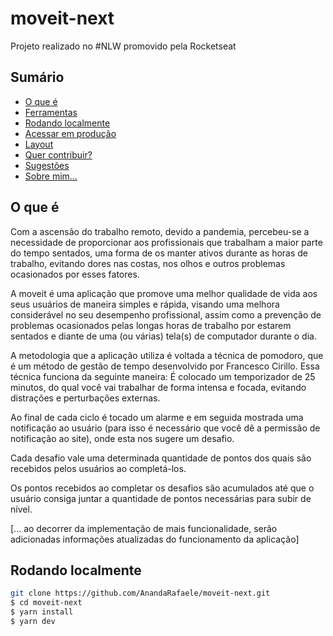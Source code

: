 # moveit-next

<p>
  Projeto realizado no #NLW promovido pela Rocketseat
</p>

## Sumário

- [O que é](#o-que-é)
- [Ferramentas](#tecnologias-utilizadas)
- [Rodando localmente](#rodando-localmente)
- [Acessar em produção](#acessar-em-produção)
- [Layout](#layout)
- [Quer contribuir?](#quer-contribuir)
- [Sugestões](#sugestões)
- [Sobre mim...](#rocketseat)

## O que é

Com a ascensão do trabalho remoto, devido a pandemia, percebeu-se a necessidade de proporcionar aos profissionais que trabalham a maior parte do tempo sentados, uma forma de os manter ativos durante as horas de trabalho, evitando dores nas costas, nos olhos e outros problemas ocasionados por esses fatores.

A moveit é uma aplicação que promove uma melhor qualidade de vida aos seus usuários de maneira simples e rápida, visando uma melhora considerável no seu desempenho profissional, assim como a prevenção de problemas ocasionados pelas longas horas de trabalho por estarem sentados e diante de uma (ou várias) tela(s) de computador durante o dia.

A metodologia que a aplicação utiliza é voltada a técnica de pomodoro, que é um método de gestão de tempo desenvolvido por Francesco Cirillo. Essa técnica funciona da seguinte maneira:
É colocado um temporizador de 25 minutos, do qual você vai trabalhar de forma intensa e focada, evitando distrações e perturbações externas.

Ao final de cada ciclo é tocado um alarme e em seguida mostrada uma notificação ao usuário (para isso é necessário que você dê a permissão de notificação ao site), onde esta nos sugere um desafio.

Cada desafio vale uma determinada quantidade de pontos dos quais são recebidos pelos usuários ao completá-los.

Os pontos recebidos ao completar os desafios são acumulados até que o usuário consiga juntar a quantidade de pontos necessárias para subir de nível.

[... ao decorrer da implementação de mais funcionalidade, serão adicionadas informações atualizadas do funcionamento da aplicação]

## Rodando localmente

```bash
git clone https://github.com/AnandaRafaele/moveit-next.git
$ cd moveit-next
$ yarn install
$ yarn dev
```
